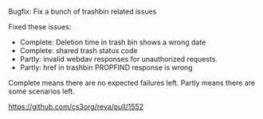 Bugfix: Fix a bunch of trashbin related issues

Fixed these issues:

- Complete: Deletion time in trash bin shows a wrong date
- Complete: shared trash status code
- Partly: invalid webdav responses for unauthorized requests.
- Partly: href in trashbin PROPFIND response is wrong

Complete means there are no expected failures left.
Partly means there are some scenarios left.

https://github.com/cs3org/reva/pull/1552

